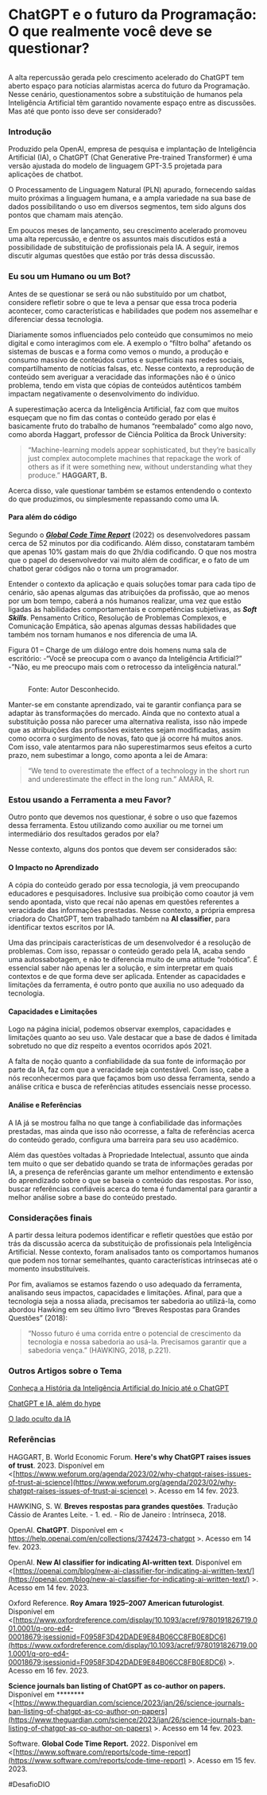 # ChatGPT e o futuro da Programação: O que realmente você deve se questionar?

<figure><img src="../.gitbook/assets/01-cover-chatgpt.jpg" alt=""><figcaption></figcaption></figure>

A alta repercussão gerada pelo crescimento acelerado do ChatGPT tem aberto espaço para notícias alarmistas acerca do futuro da Programação. Nesse cenário, questionamentos sobre a substituição de humanos pela Inteligência Artificial têm garantido novamente espaço entre as discussões. Mas até que ponto isso deve ser considerado?

### Introdução

Produzido pela OpenAI, empresa de pesquisa e implantação de Inteligência Artificial (IA), o   ChatGPT (Chat Generative Pre-trained Transformer) é uma versão ajustada do modelo de linguagem GPT-3.5 projetada para aplicações de chatbot.&#x20;

O Processamento de Linguagem Natural (PLN) apurado, fornecendo saídas muito próximas a linguagem humana, e a ampla variedade na sua base de dados possibilitando o uso em diversos segmentos, tem sido alguns dos pontos que chamam mais atenção.

Em poucos meses de lançamento, seu crescimento acelerado promoveu uma alta repercussão, e dentre os assuntos mais discutidos está a possibilidade de substituição de profissionais pela IA. A seguir, iremos discutir algumas questões que estão por trás dessa discussão.

### Eu sou um Humano ou um Bot?

Antes de se questionar se será ou não substituído por um chatbot, considere refletir sobre o que te leva a pensar que essa troca poderia acontecer, como características e habilidades que podem nos assemelhar e diferenciar dessa tecnologia.

Diariamente somos influenciados pelo conteúdo que consumimos no meio digital e como interagimos com ele. A exemplo o “filtro bolha” afetando os sistemas de buscas e a forma como vemos o mundo, a produção e consumo massivo de conteúdos curtos e superficiais nas redes sociais, compartilhamento de notícias falsas, etc. Nesse contexto, a reprodução de conteúdo sem averiguar a veracidade das informações não é o único problema, tendo em vista que cópias de conteúdos autênticos também impactam negativamente o desenvolvimento do indivíduo.

A superestimação acerca da Inteligência Artificial, faz com que muitos esqueçam que no fim das contas o conteúdo gerado por elas é basicamente fruto do trabalho de humanos “reembalado” como algo novo, como aborda Haggart, professor de Ciência Política da Brock University:

> “Machine-learning models appear sophisticated, but they’re basically just complex autocomplete machines that repackage the work of others as if it were something new, without understanding what they produce.” **HAGGART, B.**

Acerca disso, vale questionar também se estamos entendendo o contexto do que produzimos, ou simplesmente repassando como uma IA.

#### Para além do código

Segundo o [_**Global Code Time Report**_](https://www.software.com/reports/code-time-report) (2022) os desenvolvedores passam cerca de 52 minutos por dia codificando. Além disso, constataram também que apenas 10% gastam mais do que 2h/dia codificando. O que nos mostra que o papel do desenvolvedor vai muito além de codificar, e o fato de um chatbot gerar códigos não o torna um programador.

Entender o contexto da aplicação e quais soluções tomar para cada tipo de cenário, são apenas algumas das atribuições da profissão, que ao menos por um bom tempo, caberá a nós humanos realizar, uma vez que estão ligadas às habilidades comportamentais e competências subjetivas, as _**Soft Skills**_. Pensamento Crítico, Resolução de Problemas Complexos, e Comunicação Empática, são apenas algumas dessas habilidades que também nos tornam humanos e nos diferencia de uma IA.

Figura 01 – Charge de um diálogo entre dois homens numa sala de escritório: -“Você se preocupa com o avanço da Inteligência Artificial?” -”Não, eu me preocupo mais com o retrocesso da inteligência natural.”

<figure><img src="../.gitbook/assets/charge.jpg" alt=""><figcaption><p>Fonte: Autor Desconhecido.</p></figcaption></figure>

&#x20;Manter-se em constante aprendizado, vai te garantir confiança para se adaptar às transformações do mercado. Ainda que no contexto atual a substituição possa não parecer uma alternativa realista, isso não impede que as atribuições das profissões existentes sejam modificadas, assim como ocorra o surgimento de novas, fato que já ocorre há muitos anos. Com isso, vale atentarmos para não superestimarmos seus efeitos a curto prazo, nem subestimar a longo, como aponta a lei de Amara:

> “We tend to overestimate the effect of a technology in the short run and underestimate the effect in the long run.” AMARA, R.

### Estou usando a Ferramenta a meu Favor?

Outro ponto que devemos nos questionar, é sobre o uso que fazemos dessa ferramenta. Estou utilizando como auxiliar ou me tornei um intermediário dos resultados gerados por ela?

Nesse contexto, alguns dos pontos que devem ser considerados são:

#### O Impacto no Aprendizado

A cópia do conteúdo gerado por essa tecnologia, já vem preocupando educadores e pesquisadores. Inclusive sua proibição como coautor já vem sendo apontada, visto que recaí não apenas em questões referentes a veracidade das informações prestadas. Nesse contexto, a própria empresa criadora do ChatGPT, tem trabalhado também na **AI classifier**, para identificar textos escritos por IA.

Uma das principais características de um desenvolvedor é a resolução de problemas. Com isso, repassar o conteúdo gerado pela IA, acaba sendo uma autossabotagem, e não te diferencia muito de uma atitude “robótica”. É essencial saber não apenas ler a solução, e sim interpretar em quais contextos e de que forma deve ser aplicada. Entender as capacidades e limitações da ferramenta, é outro ponto que auxilia no uso adequado da tecnologia.

#### Capacidades e Limitações

Logo na página inicial, podemos observar exemplos, capacidades e limitações quanto ao seu uso. Vale destacar que a base de dados é limitada sobretudo no que diz respeito a eventos ocorridos após 2021.

A falta de noção quanto a confiabilidade da sua fonte de informação por parte da IA, faz com que a veracidade seja contestável. Com isso, cabe a nós reconhecermos para que façamos bom uso dessa ferramenta, sendo a análise crítica e busca de referências atitudes essenciais nesse processo.

#### Análise e Referências

A IA já se mostrou falha no que tange à confiabilidade das informações prestadas, mas ainda que isso não ocorresse, a falta de referências acerca do conteúdo gerado, configura uma barreira para seu uso acadêmico.

Além das questões voltadas à Propriedade Intelectual, assunto que ainda tem muito o que ser debatido quando se trata de informações geradas por IA, a presença de referências garante um melhor entendimento e extensão do aprendizado sobre o que se baseia o conteúdo das respostas. Por isso, buscar referências confiáveis acerca do tema é fundamental para garantir a melhor análise sobre a base do conteúdo prestado.

### Considerações finais

A partir dessa leitura podemos identificar e refletir questões que estão por trás da discussão acerca da substituição de profissionais pela Inteligência Artificial. Nesse contexto, foram analisados tanto os comportamos humanos que podem nos tornar semelhantes, quanto características intrínsecas até o momento insubstituíveis.

Por fim, avaliamos se estamos fazendo o uso adequado da ferramenta, analisando seus impactos, capacidades e limitações. Afinal, para que a tecnologia seja a nossa aliada, precisamos ter sabedoria ao utilizá-la, como abordou Hawking em seu último livro “Breves Respostas para Grandes Questões” (2018):

> “Nosso futuro é uma corrida entre o potencial de crescimento da tecnologia e nossa sabedoria ao usá-la. Precisamos garantir que a sabedoria vença.” (HAWKING, 2018, p.221).

### Outros Artigos sobre o Tema

[Conheça a História da Inteligência Artificial do Início até o ChatGPT](https://dio.me/articles/conheca-a-historia-da-inteligencia-artificial-do-inicio-ate-o-chatgpt)

[ChatGPT e IA, além do hype](https://www.dio.me/articles/chatgpt-e-ia-alem-do-hype?q=1327)

[O lado oculto da IA](https://dio.me/articles/o-lado-oculto-da-ia)

### Referências

HAGGART, B. World Economic Forum. **Here's why ChatGPT raises issues of trust**. 2023. Disponível em <[https://www.weforum.org/agenda/2023/02/why-chatgpt-raises-issues-of-trust-ai-science](https://www.weforum.org/agenda/2023/02/why-chatgpt-raises-issues-of-trust-ai-science) >. Acesso em 14 fev. 2023.

HAWKING, S. W. **Breves respostas para grandes questões**. Tradução Cássio de Arantes Leite. - 1. ed. - Rio de Janeiro : Intrínseca, 2018.

OpenAI. **ChatGPT**. Disponível em < https://help.openai.com/en/collections/3742473-chatgpt >. Acesso em 14 fev. 2023.

OpenAI. **New AI classifier for indicating AI-written text**. Disponível em <[https://openai.com/blog/new-ai-classifier-for-indicating-ai-written-text/](https://openai.com/blog/new-ai-classifier-for-indicating-ai-written-text/) >. Acesso em 14 fev. 2023.

Oxford Reference. **Roy Amara 1925–2007 American futurologist**. Disponível em <[https://www.oxfordreference.com/display/10.1093/acref/9780191826719.001.0001/q-oro-ed4-00018679;jsessionid=F0958F3D42DADE9E84B06CC8FB0E8DC6](https://www.oxfordreference.com/display/10.1093/acref/9780191826719.001.0001/q-oro-ed4-00018679;jsessionid=F0958F3D42DADE9E84B06CC8FB0E8DC6) >. Acesso em 16 fev. 2023.

**Science journals ban listing of ChatGPT as co-author on papers.** Disponível em \*\*\*\*\*\*\*\*<[https://www.theguardian.com/science/2023/jan/26/science-journals-ban-listing-of-chatgpt-as-co-author-on-papers](https://www.theguardian.com/science/2023/jan/26/science-journals-ban-listing-of-chatgpt-as-co-author-on-papers) >. Acesso em 14 fev. 2023.

Software. **Global Code Time Report.** 2022. Disponível em <[https://www.software.com/reports/code-time-report](https://www.software.com/reports/code-time-report) >. Acesso em 15 fev. 2023.

\#DesafioDIO
